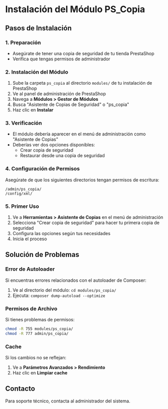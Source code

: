 # Instalación del Módulo PS_Copia

## Pasos de Instalación

### 1. Preparación
- Asegúrate de tener una copia de seguridad de tu tienda PrestaShop
- Verifica que tengas permisos de administrador

### 2. Instalación del Módulo
1. Sube la carpeta `ps_copia` al directorio `modules/` de tu instalación de PrestaShop
2. Ve al panel de administración de PrestaShop
3. Navega a **Módulos > Gestor de Módulos**
4. Busca "Asistente de Copias de Seguridad" o "ps_copia"
5. Haz clic en **Instalar**

### 3. Verificación
- El módulo debería aparecer en el menú de administración como "Asistente de Copias"
- Deberías ver dos opciones disponibles:
  - Crear copia de seguridad
  - Restaurar desde una copia de seguridad

### 4. Configuración de Permisos
Asegúrate de que los siguientes directorios tengan permisos de escritura:
```
/admin/ps_copia/
/config/xml/
```

### 5. Primer Uso
1. Ve a **Herramientas > Asistente de Copias** en el menú de administración
2. Selecciona "Crear copia de seguridad" para hacer tu primera copia de seguridad
3. Configura las opciones según tus necesidades
4. Inicia el proceso

## Solución de Problemas

### Error de Autoloader
Si encuentras errores relacionados con el autoloader de Composer:
1. Ve al directorio del módulo: `cd modules/ps_copia/`
2. Ejecuta: `composer dump-autoload --optimize`

### Permisos de Archivo
Si tienes problemas de permisos:
```bash
chmod -R 755 modules/ps_copia/
chmod -R 777 admin/ps_copia/
```

### Cache
Si los cambios no se reflejan:
1. Ve a **Parámetros Avanzados > Rendimiento**
2. Haz clic en **Limpiar cache**

## Contacto
Para soporte técnico, contacta al administrador del sistema. 